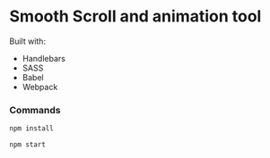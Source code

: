 # Smooth Scroll and animation tool

Built with:

* Handlebars
* SASS
* Babel
* Webpack

### Commands

```bash
npm install
```

```bash
npm start
```
